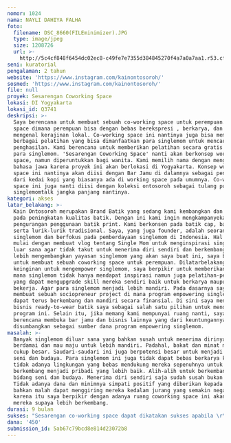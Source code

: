 ```yaml
---
nomor: 1024
nama: NAYLI DAHIYA FALHA
foto:
  filename: DSC_8660(FILEminimizer).JPG
  type: image/jpeg
  size: 1208726
  url: >-
    http://5c4cf848f6454dc02ec8-c49fe7e7355d384845270f4a7a0a7aa1.r53.cf2.rackcdn.com/c83e65c9-0478-4465-954f-4763dd894ca4/DSC_8660(FILEminimizer).JPG
seni: kuratorial
pengalaman: 2 tahun
website: 'https://www.instagram.com/kainontosoroh/'
sosmed: 'https://www.instagram.com/kainontosoroh/'
file: null
proyek: Sesarengan Coworking Space
lokasi: DI Yogyakarta
lokasi_id: Q3741
deskripsi: >-
  Saya berencana untuk membuat sebuah co-working space untuk perempuan. Working
  space dimana perempuan bisa dengan bebas berekspresi , berkarya, dan tetap
  mengenal kerajinan lokal. Co-working space ini nantinya juga bisa memberikan
  berbagai pelatihan yang bisa dimanfaatkan para singlemom untuk mencari
  penghasilan. Kami berencana untuk memberikan pelatihan secara gratis kepada
  para singlemom. 'Sesarengan Coworking Space' nanti akan berkonsep working
  space, namun diperuntukkan bagi wanita. Kami memilih nama dengan menggunakan
  bahasa jawa karena proyek ini akan berlokasi di Yogyakarta. Konsep working
  space ini nantinya akan diisi dengan Bar Jamu di dalamnya sebagai pengganti
  dari kedai kopi yang biasanya ada di working space pada umumnya. Co-working
  space ini juga nanti diisi dengan koleksi ontosoroh sebagai tulang punggung
  singlemomtalk jangka panjang nantinya.
kategori: akses
latar_belakang: >-
  Kain Ontosoroh merupakan Brand Batik yang sedang kami kembangkan dan berfokus
  pada peningkatan kualitas batik. Dengan ini kami ingin mengkampanyekan
  pengurangan penggunaan batik print. Kami berkonsen pada batik cap, batik tulis
  serta lurik-lurik tradisional. Saya, yang juga founder, adalah seorang
  singlemom dan berfokus pada pemberdayaan singlemom di Indonesia. Hal ini saya
  mulai dengan membuat vlog tentang Single Mom untuk menginspirasi singlemom di
  luar sana agar tidak takut untuk menerima diri sendiri dan berkembang. Untuk
  lebih mengembangkan yayasan singlemom yang akan saya buat ini, saya berencana
  untuk membuat sebuah coworking space untuk perempuan. Dilatarbelakangi oleh
  keinginan untuk mengempower singlemom, saya berpikir untuk memberikan ruang di
  mana singlemom tidak hanya mendapat inspirasi namun juga pelatihan-pelatihan
  yang dapat mengupgrade skill mereka sendiri baik untuk berkarya maupun
  bekerja. Agar para singlemom menjadi lebih mandiri. Pada dasarnya saya ingin
  membuat sebuah sociopreneur project di mana program empowering singlemom ini
  dapat terus berkembang dan mandiri secara finansial. Di sini saya menggunakan
  bisnis ready-to-wear batik saya sebagai salah satu pilihan untuk mendanai
  program ini. Selain itu, jika memang kami mempunyai ruang nanti, saya juga
  berencana membuka bar jamu dan bisnis lainnya yang dari keuntungannya akan
  disumbangkan sebagai sumber dana program empowering singlemom. 
masalah: >-
  Banyak singlemom diluar sana yang bahkan susah untuk menerima dirinya sendiri,
  berdamai dan mau maju untuk lebih mandiri. Padahal, bakat dan minat mereka
  cukup besar. Saudari-saudari ini juga berpotensi besar untuk menjadi pegiat
  seni dan budaya. Para singlemom ini juga tidak dapat bebas berkarya karena
  tidak adanya lingkungan yang bebas mendukung mereka sepenuhnya untuk
  berkembang menjadi pribadi yang lebih baik. Alih-alih untuk berkembang di
  bidang seni dan budaya. Menerima diri sendiri saja sudah susah bukan main.
  Tidak adanya dana dan minimnya simpati positif yang diberikan kepada mereka
  bahkan malah dapat menggiring mereka kedalam jurang yang semakin negatif. Oleh
  karena itu saya berpikir dengan adanya ruang coworking space ini akan membantu
  mereka supaya lebih berkembang. 
durasi: 9 bulan
sukses: "Sesarengan co-working space dapat dikatakan sukses apabila \r\n1. Mampu benar-benar menjadi wadah bagi empowering singlemom pada khususnya dan wanita secara umum. Dapat diukur dengan banyaknya jumlah pengunjung dan pemakai fasilitas akses.\r\n2. Mampu memberikan empowering berupa pelatihan-pelatihan, seminar maupun runang belajar bagi singlemom dan wanita secara umum dengan pembiayaan secara mandiri dan tidak terikat institusi manapun. Dapat diukur dengan banyaknya jumlah event/seminar/diskusi seni dan budaya yang dihelat selama masa durasi proyek."
dana: '450'
submission_id: 5ab67c79bcd8e814d23072b8
---
```

